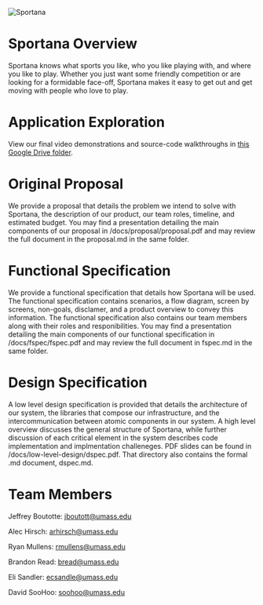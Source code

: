 ![Sportana](https://github.com/umass-cs-326/team-kiwi-mango/blob/master/docs/images/SportanaBlackLogo-09.png)


# Sportana Overview

Sportana knows what sports you like, who you like playing with, and where you like to play.  Whether you just want some friendly competition or are looking for a formidable face-off, Sportana makes it easy to get out and get moving with people who love to play.

# Application Exploration

View our final video demonstrations and source-code walkthroughs in [this Google Drive folder](https://drive.google.com/folderview?id=0B75QXRvNo0mQaVNmM3FreURzTjA&usp=sharing).


# Original Proposal

We provide a proposal that details the problem we intend to solve with Sportana, the description of our product, our team roles, timeline, and estimated budget.  You may find a presentation detailing the main components of our proposal in /docs/proposal/proposal.pdf and may review the full document in the proposal.md in the same folder.    

# Functional Specification

We provide a functional specification that details how Sportana will be used. The functional specification contains scenarios, a flow diagram, screen by screens, non-goals, disclamer, and a product overview to convey this information. The functional specification also contains our team members along with their roles and responibilities. You may find a presentation detailing the main components of our functional specification in /docs/fspec/fspec.pdf and may review the full document in fspec.md in the same folder.

# Design Specification

A low level design specification is provided that details the architecture of our system, the libraries that compose our infrastructure, and the intercommunication between atomic components in our system.  A high level overview discusses the general structure of Sportana, while further discussion of each critical element in the system describes code implementation and implmentation challeneges.  PDF slides can be found in /docs/low-level-design/dspec.pdf.  That directory also contains the formal .md document, dspec.md.

# Team Members

Jeffrey Boutotte:	jboutott@umass.edu

Alec Hirsch:		arhirsch@umass.edu

Ryan Mullens:		rmullens@umass.edu

Brandon Read:		bread@umass.edu

Eli Sandler:		ecsandle@umass.edu

David SooHoo:		soohoo@umass.edu
